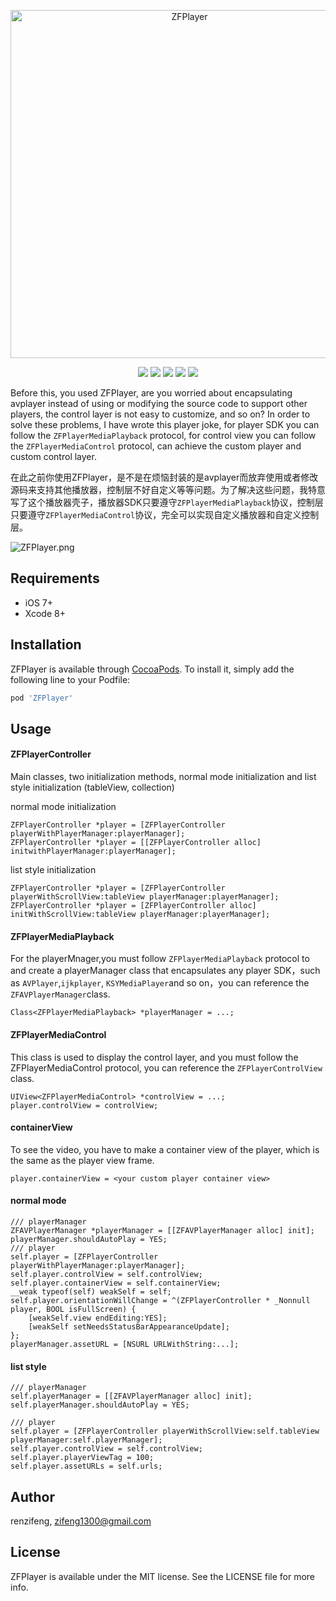 
<p align="center">
<img src="https://github.com/renzifeng/ZFPlayer/raw/master/log.png" alt="ZFPlayer" title="ZFPlayer" width="557"/>
</p>

<p align="center">
<a href="https://travis-ci.org/renzifeng/ZFPlayer"><img src="https://travis-ci.org/renzifeng/ZFPlayer.svg?branch=master"></a>
<a href="https://img.shields.io/cocoapods/v/ZFPlayer.svg"><img src="https://img.shields.io/cocoapods/v/ZFPlayer.svg"></a>
<a href="https://img.shields.io/cocoapods/v/ZFPlayer.svg"><img src="https://img.shields.io/github/license/renzifeng/ZFPlayer.svg?style=flat"></a>
<a href="http://cocoadocs.org/docsets/ZFPlayer"><img src="https://img.shields.io/cocoapods/p/ZFPlayer.svg?style=flat"></a>
<a href="http://weibo.com/zifeng1300"><img src="https://img.shields.io/badge/weibo-@%E4%BB%BB%E5%AD%90%E4%B8%B0-yellow.svg?style=flat"></a>
</p>

Before this, you used ZFPlayer, are you worried about encapsulating avplayer instead of using or modifying the source code to support other players, the control layer is not easy to customize, and so on? In order to solve these problems, I have wrote this player joke, for player SDK you can follow the `ZFPlayerMediaPlayback` protocol, for control view you can follow the `ZFPlayerMediaControl` protocol, can achieve the custom player and custom control layer.

在此之前你使用ZFPlayer，是不是在烦恼封装的是avplayer而放弃使用或者修改源码来支持其他播放器，控制层不好自定义等等问题。为了解决这些问题，我特意写了这个播放器壳子，播放器SDK只要遵守`ZFPlayerMediaPlayback`协议，控制层只要遵守`ZFPlayerMediaControl`协议，完全可以实现自定义播放器和自定义控制层。

![ZFPlayer.png](https://upload-images.jianshu.io/upload_images/635942-7f0c5bb8b22f0b27.png?imageMogr2/auto-orient/strip%7CimageView2/2/w/1240)

## Requirements

* iOS 7+
* Xcode 8+

## Installation


ZFPlayer is available through [CocoaPods](https://cocoapods.org). To install
it, simply add the following line to your Podfile:

```ruby
pod 'ZFPlayer'
```

## Usage

####  ZFPlayerController
Main classes, two initialization methods, normal mode initialization and list style initialization (tableView, collection)

normal mode initialization 

```objc
ZFPlayerController *player = [ZFPlayerController playerWithPlayerManager:playerManager];
ZFPlayerController *player = [[ZFPlayerController alloc] initwithPlayerManager:playerManager];
```

list style initialization

```objc
ZFPlayerController *player = [ZFPlayerController playerWithScrollView:tableView playerManager:playerManager];
ZFPlayerController *player = [ZFPlayerController alloc] initWithScrollView:tableView playerManager:playerManager];
```

#### ZFPlayerMediaPlayback
For the playerMnager,you must follow `ZFPlayerMediaPlayback` protocol to and create a playerManager class that encapsulates any player SDK，such as `AVPlayer`,`ijkplayer`, `KSYMediaPlayer`and so on，you can reference the `ZFAVPlayerManager`class.

```objc
Class<ZFPlayerMediaPlayback> *playerManager = ...;
```

#### ZFPlayerMediaControl
This class is used to display the control layer, and you must follow the ZFPlayerMediaControl protocol, you can reference the `ZFPlayerControlView` class.


```objc
UIView<ZFPlayerMediaControl> *controlView = ...;
player.controlView = controlView;
```
#### containerView
To see the video, you have to make a container view of the player, which is the same as the player view frame.

```objc
player.containerView = <your custom player container view>
```
#### normal mode

```objc
/// playerManager
ZFAVPlayerManager *playerManager = [[ZFAVPlayerManager alloc] init];
playerManager.shouldAutoPlay = YES;
/// player
self.player = [ZFPlayerController playerWithPlayerManager:playerManager];
self.player.controlView = self.controlView;
self.player.containerView = self.containerView;
__weak typeof(self) weakSelf = self;
self.player.orientationWillChange = ^(ZFPlayerController * _Nonnull player, BOOL isFullScreen) {
    [weakSelf.view endEditing:YES];
    [weakSelf setNeedsStatusBarAppearanceUpdate];
};
playerManager.assetURL = [NSURL URLWithString:...];
```

#### list style

```objc
/// playerManager
self.playerManager = [[ZFAVPlayerManager alloc] init];
self.playerManager.shouldAutoPlay = YES;

/// player
self.player = [ZFPlayerController playerWithScrollView:self.tableView playerManager:self.playerManager];
self.player.controlView = self.controlView;
self.player.playerViewTag = 100;
self.player.assetURLs = self.urls;
```

## Author

renzifeng, zifeng1300@gmail.com

## License

ZFPlayer is available under the MIT license. See the LICENSE file for more info.


